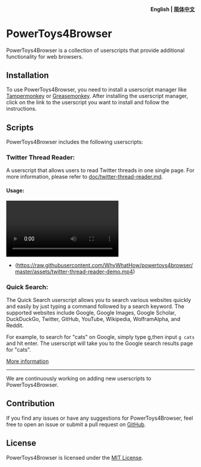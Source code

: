 <h4 align="right"><strong>English</strong> | <a href="README_CN.md">简体中文</a></h4>

# PowerToys4Browser

PowerToys4Browser is a collection of userscripts that provide additional functionality for web browsers.

## Installation

To use PowerToys4Browser, you need to install a userscript manager like [Tampermonkey](https://www.tampermonkey.net/) or [Greasemonkey](https://addons.mozilla.org/en-US/firefox/addon/greasemonkey/). After installing the userscript manager, click on the link to the userscript you want to install and follow the instructions.

## Scripts

PowerToys4Browser includes the following userscripts:
### Twitter Thread Reader:
A userscript that allows users to read Twitter threads in one single page. For more information, please refer to [doc/twitter-thread-reader.md](doc/twitter-thread-reader.md).
#### Usage: 
![twitter-thread-reader-demo.mp4](https://raw.githubusercontent.com/WhyWhatHow/powertoys4browser/master/assets/twitter-thread-reader-demo.mp4)

- (https://raw.githubusercontent.com/WhyWhatHow/powertoys4browser/master/assets/twitter-thread-reader-demo.mp4)

### Quick Search: 
The Quick Search userscript allows you to search various websites quickly and easily by just typing a command followed by a search keyword. The supported websites include Google, Google Images, Google Scholar, DuckDuckGo, Twitter, GitHub, YouTube, Wikipedia, WolframAlpha, and Reddit.

For example, to search for "cats" on Google, simply type g,then input `g cats`  and hit enter. The userscript will take you to the Google search results page for "cats".

[More information](doc/quick-search.md)

---
We are continuously working on adding new userscripts to PowerToys4Browser.

## Contribution

If you find any issues or have any suggestions for PowerToys4Browser, feel free to open an issue or submit a pull request on [GitHub](https://github.com/whywhathow/powertoys4browser).

## License

PowerToys4Browser is licensed under the [MIT License](https://github.com/whywhathow/powertoys4browser/blob/main/LICENSE).
